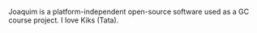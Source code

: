 Joaquim is a platform-independent open-source software used as a GC course project. I love Kiks (Tata).